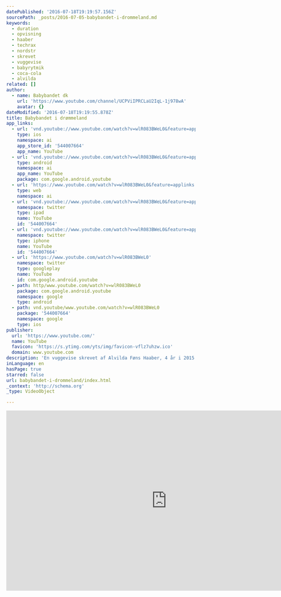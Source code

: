 ```yaml
---
datePublished: '2016-07-18T19:19:57.156Z'
sourcePath: _posts/2016-07-05-babybandet-i-drommeland.md
keywords:
  - duration
  - opvisning
  - haaber
  - techrax
  - nordstr
  - skrevet
  - vuggevise
  - babyrytmik
  - coca-cola
  - alvilda
related: []
author:
  - name: Babybandet dk
    url: 'https://www.youtube.com/channel/UCPViIPRCLaU2IqL-1j978wA'
    avatar: {}
dateModified: '2016-07-18T19:19:55.878Z'
title: Babybandet i drømmeland
app_links:
  - url: 'vnd.youtube://www.youtube.com/watch?v=wlR083BWeL0&feature=applinks'
    type: ios
    namespace: ai
    app_store_id: '544007664'
    app_name: YouTube
  - url: 'vnd.youtube://www.youtube.com/watch?v=wlR083BWeL0&feature=applinks'
    type: android
    namespace: ai
    app_name: YouTube
    package: com.google.android.youtube
  - url: 'https://www.youtube.com/watch?v=wlR083BWeL0&feature=applinks'
    type: web
    namespace: ai
  - url: 'vnd.youtube://www.youtube.com/watch?v=wlR083BWeL0&feature=applinks'
    namespace: twitter
    type: ipad
    name: YouTube
    id: '544007664'
  - url: 'vnd.youtube://www.youtube.com/watch?v=wlR083BWeL0&feature=applinks'
    namespace: twitter
    type: iphone
    name: YouTube
    id: '544007664'
  - url: 'https://www.youtube.com/watch?v=wlR083BWeL0'
    namespace: twitter
    type: googleplay
    name: YouTube
    id: com.google.android.youtube
  - path: http/www.youtube.com/watch?v=wlR083BWeL0
    package: com.google.android.youtube
    namespace: google
    type: android
  - path: vnd.youtube/www.youtube.com/watch?v=wlR083BWeL0
    package: '544007664'
    namespace: google
    type: ios
publisher:
  url: 'https://www.youtube.com/'
  name: YouTube
  favicon: 'https://s.ytimg.com/yts/img/favicon-vflz7uhzw.ico'
  domain: www.youtube.com
description: 'En vuggevise skrevet af Alvilda Føns Haaber, 4 år i 2015.'
inLanguage: en
hasPage: true
starred: false
url: babybandet-i-drommeland/index.html
_context: 'http://schema.org'
_type: VideoObject

---
```

<iframe src="https://cdn.embedly.com/widgets/media.html?src=https%3A%2F%2Fwww.youtube.com%2Fembed%2FwlR083BWeL0%3Ffeature%3Doembed&amp;url=http%3A%2F%2Fwww.youtube.com%2Fwatch%3Fv%3DwlR083BWeL0&amp;image=https%3A%2F%2Fi.ytimg.com%2Fvi%2FwlR083BWeL0%2Fhqdefault.jpg&amp;key=b7d04c9b404c499eba89ee7072e1c4f7&amp;type=text%2Fhtml&amp;schema=youtube" width="854" height="480" scrolling="no" frameborder="0" allowfullscreen="" style=""></iframe>